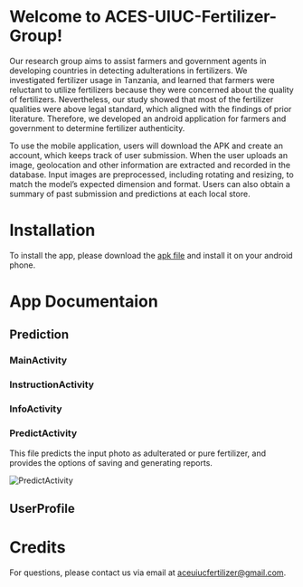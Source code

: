 # Welcome to ACES-UIUC-Fertilizer-Group!

Our research group aims to assist farmers and government agents in developing countries in detecting adulterations in fertilizers. We investigated fertilizer usage in Tanzania, and learned that farmers were reluctant to utilize fertilizers because they were concerned about the quality of fertilizers. Nevertheless, our study showed that most of the fertilizer qualities were above legal standard, which aligned with the findings of prior literature. Therefore, we developed an android application for farmers and government to determine fertilizer authenticity. 

To use the mobile application, users will download the APK and create an account, which keeps track of user submission. When the user uploads an image, geolocation and other information are extracted and recorded in the database. Input images are preprocessed, including rotating and resizing, to match the model’s expected dimension and format. Users can also obtain a summary of past submission and predictions at each local store. 

# Installation

To install the app, please download the [apk file](https://drive.google.com/file/d/1coMGOr7_yWZFNHD-UJpgEIvTEqXdlNJ8/view?usp=sharing) and install it on your android phone.

# App Documentaion

## Prediction

### MainActivity



### InstructionActivity



### InfoActivity


### PredictActivity

This file predicts the input photo as adulterated or pure fertilizer, and provides the options of saving and generating reports.

![PredictActivity](https://drive.google.com/file/d/1xG2Bka8g3MxstWkoro40NIIEYMcRvaIM/view?usp=sharing) 

## UserProfile


# Credits

For questions, please contact us via email at aceuiucfertilizer@gmail.com.
